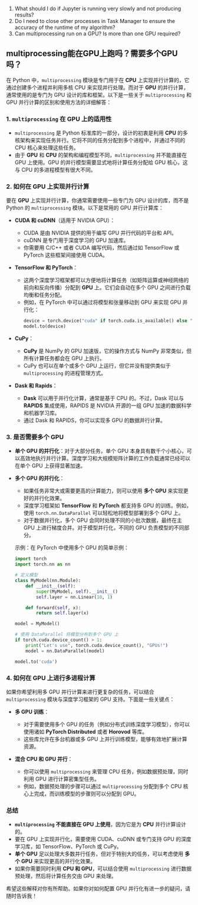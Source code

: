 1. What should I do if Jupyter is running very slowly and not producing results?
2. Do I need to close other processes in Task Manager to ensure the accuracy of the runtime of my algorithm?
3. Can multiprocessing run on a GPU? Is more than one GPU required?





## multiprocessing能在GPU上跑吗？需要多个GPU吗？
在 Python 中，`multiprocessing` 模块是专门用于在 **CPU** 上实现并行计算的，它通过创建多个进程并利用多核 CPU 来实现并行处理。而对于 **GPU** 的并行计算，通常使用的是专门为 GPU 设计的库和框架。以下是一些关于 `multiprocessing` 和 GPU 并行计算的区别和使用方法的详细解答：

### 1. **`multiprocessing` 在 GPU 上的适用性**
- `multiprocessing` 是 Python 标准库的一部分，设计的初衷是利用 **CPU** 的多核架构来实现任务并行。它将不同的任务分配到多个进程中，并通过不同的 CPU 核心来处理这些任务。
- 由于 **GPU** 和 **CPU** 的架构和编程模型不同，`multiprocessing` 并不能直接在 GPU 上使用。GPU 的并行模型需要显式地将计算任务分配给 GPU 核心，这与 CPU 的多进程模型有很大不同。

### 2. **如何在 GPU 上实现并行计算**
要在 **GPU** 上实现并行计算，你通常需要使用一些专门为 GPU 设计的库，而不是 Python 的 `multiprocessing` 模块。以下是常用的 GPU 并行计算库：

- **CUDA 和 cuDNN**（适用于 NVIDIA GPU）：
  - CUDA 是由 NVIDIA 提供的用于编写 GPU 并行代码的平台和 API。
  - cuDNN 是专门用于深度学习的 GPU 加速库。
  - 你需要用 C/C++ 或者 CUDA 编写代码，然后通过如 TensorFlow 或 PyTorch 这些框架间接使用 CUDA。

- **TensorFlow 和 PyTorch**：
  - 这两个深度学习框架都可以方便地将计算任务（如矩阵运算或神经网络的前向和反向传播）分配到 **GPU** 上。它们会自动在多个 GPU 之间进行负载均衡和任务分配。
  - 例如，在 PyTorch 中可以通过将模型和张量移动到 GPU 来实现 GPU 并行化：
    ```python
    device = torch.device("cuda" if torch.cuda.is_available() else "cpu")
    model.to(device)
    ```

- **CuPy**：
  - **CuPy** 是 NumPy 的 GPU 加速版，它的操作方式与 NumPy 非常类似，但所有计算任务都会在 GPU 上执行。
  - CuPy 也可以在单个或多个 GPU 上运行，但它并没有提供类似于 `multiprocessing` 的进程管理方式。

- **Dask 和 Rapids**：
  - **Dask** 可以用于并行化计算，通常是基于 CPU 的。不过，Dask 可以与 **RAPIDS** 集成使用，RAPIDS 是 NVIDIA 开源的一组 GPU 加速的数据科学和机器学习库。
  - 通过 Dask 和 RAPIDS，你可以实现多 GPU 的数据并行计算。

### 3. **是否需要多个 GPU**
- **单个 GPU 的并行化**：对于大部分任务，单个 GPU 本身具有数千个小核心，可以高效地执行并行计算。深度学习和大规模矩阵计算的工作负载通常已经可以在单个 GPU 上获得显著加速。
- **多个 GPU 的并行化**：
  - 如果任务非常大或需要更高的计算能力，则可以使用 **多个 GPU** 来实现更好的并行化效果。
  - 深度学习框架如 **TensorFlow** 和 **PyTorch** 都支持多 GPU 的训练。例如，使用 `torch.nn.DataParallel` 可以轻松地将模型部署到多个 GPU 上。
  - 对于数据并行化，多个 GPU 会同时处理不同的小批次数据，最终在主 GPU 上进行梯度合并。对于模型并行化，不同的 GPU 负责模型的不同部分。

  示例：在 PyTorch 中使用多个 GPU 的简单示例：
  ```python
  import torch
  import torch.nn as nn

  # 定义模型
  class MyModel(nn.Module):
      def __init__(self):
          super(MyModel, self).__init__()
          self.layer = nn.Linear(10, 1)

      def forward(self, x):
          return self.layer(x)

  model = MyModel()

  # 使用 DataParallel 将模型分布到多个 GPU 上
  if torch.cuda.device_count() > 1:
      print("Let's use", torch.cuda.device_count(), "GPUs!")
      model = nn.DataParallel(model)

  model.to('cuda')
  ```

### 4. **如何在 GPU 上进行多进程计算**
如果你希望利用多 GPU 并行计算来进行更复杂的任务，可以结合 `multiprocessing` 模块与深度学习框架的 GPU 支持。下面是一些关键点：

- **多 GPU 训练**：
  - 对于需要使用多个 GPU 的任务（例如分布式训练深度学习模型），你可以使用诸如 **PyTorch Distributed** 或者 **Horovod** 等库。
  - 这些库允许在多台机器或多 GPU 上并行训练模型，能够有效地扩展计算资源。

- **混合 CPU 和 GPU 并行**：
  - 你可以使用 `multiprocessing` 来管理 CPU 任务，例如数据预处理，同时利用 GPU 进行计算密集型任务。
  - 例如，数据预处理的步骤可以通过 `multiprocessing` 分配到多个 CPU 核心上完成，而训练模型的步骤则可以分配到 GPU。

### 总结
- **`multiprocessing` 不能直接在 GPU 上使用**，因为它是为 **CPU** 并行计算设计的。
- 要在 GPU 上实现并行化，需要使用 CUDA、cuDNN 或专门支持 GPU 的深度学习库，如 TensorFlow、PyTorch 或 CuPy。
- **单个 GPU** 足以处理大多数并行任务，但对于特别大的任务，可以考虑使用 **多个 GPU** 来实现更高的并行化效果。
- 如果你需要同时利用 **CPU 和 GPU**，可以结合使用 `multiprocessing` 进行数据预处理，然后将计算任务交由 GPU 来处理。

希望这些解释对你有所帮助。如果你对如何配置 GPU 并行化有进一步的疑问，请随时告诉我！
